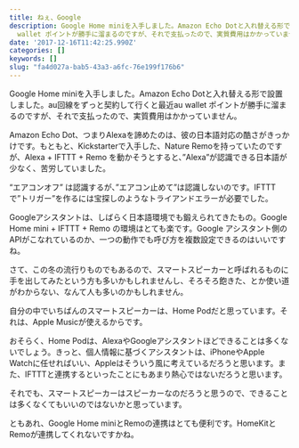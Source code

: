 ```yaml
---
title: ねぇ、Google
description: Google Home miniを入手しました。Amazon Echo Dotと入れ替える形で設置しました。au回線をずっと契約して行くと最近au
  wallet ポイントが勝手に溜まるのですが、それで支払ったので、実質費用はかかっていません。
date: '2017-12-16T11:42:25.990Z'
categories: []
keywords: []
slug: "fa4d027a-bab5-43a3-a6fc-76e199f176b6"
---
```

Google Home miniを入手しました。Amazon Echo Dotと入れ替える形で設置しました。au回線をずっと契約して行くと最近au wallet ポイントが勝手に溜まるのですが、それで支払ったので、実質費用はかかっていません。

Amazon Echo Dot、つまりAlexaを諦めたのは、彼の日本語対応の酷さがきっかけです。もともと、Kickstarterで入手した、Nature Remoを持っていたのですが、Alexa + IFTTT + Remo を動かそうとすると、”Alexa”が認識できる日本語が少なく、苦労していました。

“エアコンオフ” は認識するが、”エアコン止めて”は認識しないのです。IFTTTで”トリガー”を作るには宝探しのようなトライアンドエラーが必要でした。

Googleアシスタントは、しばらく日本語環境でも鍛えられてきたもの。Google Home mini + IFTTT + Remo の環境はとても楽です。Google アシスタント側のAPIがこなれているのか、一つの動作でも呼び方を複数設定できるのはいいですね。

さて、この冬の流行りものでもあるので、スマートスピーカーと呼ばれるものに手を出してみたという方も多いかもしれませんし、そろそろ飽きた、とか使い道がわからない、なんて人も多いのかもしれません。

自分の中でいちばんのスマートスピーカーは、Home Podだと思っています。それは、Apple Musicが使えるからです。

おそらく、Home Podは、AlexaやGoogleアシスタントほどできることは多くないでしょう。きっと、個人情報に基づくアシスタントは、iPhoneやApple Watchに任せればいい、Appleはそういう風に考えているだろうと思います。また、IFTTTと連携するといったことにもあまり熱心ではないだろうと思います。

それでも、スマートスピーカーはスピーカーなのだろうと思うので、できることは多くなくてもいいのではないかと思っています。

ともあれ、Google Home miniとRemoの連携はとても便利です。HomeKitとRemoが連携してくれないですかね。
